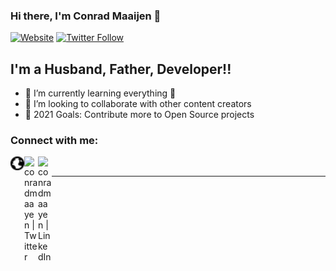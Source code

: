 ### Hi there, I'm Conrad Maaijen 👋

[![Website](https://img.shields.io/website?label=maayen.nl&style=for-the-badge&url=https%3A%2F%2Fmaayen.nl)](https://maayen.nl)
[![Twitter Follow](https://img.shields.io/twitter/follow/conradmaayen?color=1DA1F2&logo=twitter&style=for-the-badge)](https://twitter.com/intent/follow?original_referer=https%3A%2F%2Fgithub.com%2Fconradmaayen&screen_name=conradmaayen)

## I'm a Husband, Father, Developer!!

- 🌱 I’m currently learning everything 🤣
- 👯 I’m looking to collaborate with other content creators
- 🥅 2021 Goals: Contribute more to Open Source projects

### Connect with me:

[<img align="left" alt="maayen.nl" width="22px" src="https://raw.githubusercontent.com/iconic/open-iconic/master/svg/globe.svg" />][website]
[<img align="left" alt="conradmaayen | Twitter" width="22px" src="https://cdn.jsdelivr.net/npm/simple-icons@v3/icons/twitter.svg" />][twitter]
[<img align="left" alt="conradmaayen | LinkedIn" width="22px" src="https://cdn.jsdelivr.net/npm/simple-icons@v3/icons/linkedin.svg" />][linkedin]


<br />


---

[website]: https://maayen.nl
[twitter]: https://twitter.com/conradmaayen
[linkedin]: https://linkedin.com/in/conradmaayen
